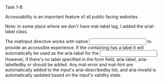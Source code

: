 Task 1-B

Accessability is an important feature of all public facing websites.

Note: In some place where we don't have mat-label tag, I added the arial-label class.

The matInput directive works with native <input> to provide an accessible experience.
If the containing <mat-form-field> has a label it will automatically be used as the aria-label for the <input>. However, if there's no label specified in the form field, aria-label, aria-labelledby or <label for=...> should be added.
Any mat-error and mat-hint are automatically added to the input's aria-describedby list, and aria-invalid is automatically updated based on the input's validity state.


